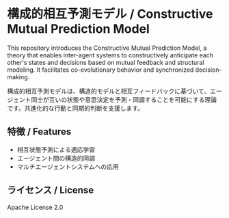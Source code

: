 # 構成的相互予測モデル / Constructive Mutual Prediction Model

This repository introduces the Constructive Mutual Prediction Model, a theory that enables inter-agent systems to constructively anticipate each other's states and decisions based on mutual feedback and structural modeling. It facilitates co-evolutionary behavior and synchronized decision-making.

構成的相互予測モデルは、構造的モデルと相互フィードバックに基づいて、エージェント同士が互いの状態や意思決定を予測・同調することを可能にする理論です。共進化的な行動と同期的判断を支援します。

## 特徴 / Features

- 相互状態予測による適応学習
- エージェント間の構造的同調
- マルチエージェントシステムへの応用

## ライセンス / License
Apache License 2.0
